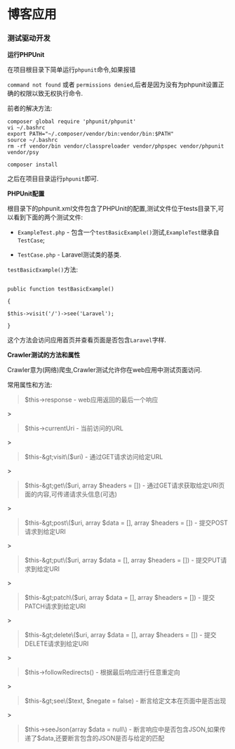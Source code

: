 # 博客应用

### 测试驱动开发

**运行PHPUnit**

在项目根目录下简单运行`phpunit`命令,如果报错

`command not found` 或者 `permissions denied`,后者是因为没有为phpunit设置正确的权限以致无权执行命令.

前者的解决方法:

```
composer global require 'phpunit/phpunit'
vi ~/.bashrc
export PATH="~/.composer/vendor/bin:vendor/bin:$PATH"
source ~/.bashrc
rm -rf vendor/bin vendor/classpreloader vendor/phpspec vendor/phpunit vendor/psy

composer install

```

之后在项目目录运行`phpunit`即可.

**PHPUnit配置**

根目录下的phpunit.xml文件包含了PHPUnit的配置,测试文件位于tests目录下,可以看到下面的两个测试文件:

* `ExampleTest.php` - 包含一个`testBasicExample()`测试,`ExampleTest`继承自`TestCase`;

* `TestCase.php` - Laravel测试类的基类.


`testBasicExample()`方法:

```

public function testBasicExample()

{

$this->visit('/')->see('Laravel');

}

```

这个方法会访问应用首页并查看页面是否包含`Laravel`字样.

**Crawler测试的方法和属性**

Crawler意为\(网络\)爬虫,Crawler测试允许你在web应用中测试页面访问.

常用属性和方法:

> $this-&gt;response - web应用返回的最后一个响应

&gt;

> $this-&gt;currentUri - 当前访问的URL

&gt;

> $this-&gt;visit\($uri\) - 通过GET请求访问给定URL

&gt;

> $this-&gt;get\($uri, array $headers = \[\]\) - 通过GET请求获取给定URI页面的内容,可传递请求头信息\(可选\)

&gt;

> $this-&gt;post\($uri, array $data = \[\], array $headers = \[\]\) - 提交POST请求到给定URI

&gt;

> $this-&gt;put\($uri, array $data = \[\], array $headers = \[\]\) - 提交PUT请求到给定URI

&gt;

> $this-&gt;patch\($uri, array $data = \[\], array $headers = \[\]\) - 提交PATCH请求到给定URI

&gt;

> $this-&gt;delete\($uri, array $data = \[\], array $headers = \[\]\) - 提交DELETE请求到给定URI

&gt;

> $this-&gt;followRedirects\(\) - 根据最后响应进行任意重定向

&gt;

> $this-&gt;see\($text, $negate = false\) - 断言给定文本在页面中是否出现

&gt;

> $this-&gt;seeJson\(array $data = null\) - 断言响应中是否包含JSON,如果传递了$data,还要断言包含的JSON是否与给定的匹配

